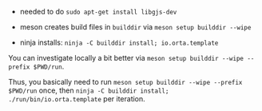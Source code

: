 - needed to do `sudo apt-get install libgjs-dev`

- meson creates build files in `builddir` via `meson setup builddir --wipe`
- ninja installs: `ninja -C builddir install; io.orta.template`


You can investigate locally a bit better via `meson setup builddir --wipe --prefix $PWD/run`.

Thus, you basically need to run `meson setup builddir --wipe --prefix $PWD/run` once, then `ninja -C builddir install; ./run/bin/io.orta.template` per iteration.
